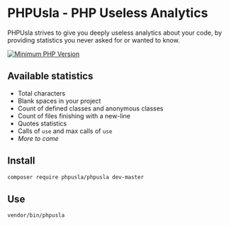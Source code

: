 # PHPUsla - PHP Useless Analytics

PHPUsla strives to give you deeply useless analytics about your code, by providing statistics you never asked for or wanted to know.

[![Minimum PHP Version](https://img.shields.io/badge/php-%3E%3D%208.0-8892BF.svg?style=flat-square)](https://php.net/)

## Available statistics

- Total characters
- Blank spaces in your project
- Count of defined classes and anonymous classes
- Count of files finishing with a new-line
- Quotes statistics
- Calls of `use` and max calls of `use`
- _More to come_

## Install

```bash
composer require phpusla/phpusla dev-master
```

## Use

```bash
vendor/bin/phpusla
```
